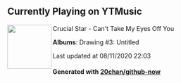 ## Currently Playing on YTMusic

[<img align="left" width="100" src="https://lh3.googleusercontent.com/ff3aX5rGMUfCOQ55h4AVAX7XJ5fMyzPbR0s9GIzGzzI5IR4tsWnQVgZ3LhbAdMCI0kmNhPMsHAk78skI">](https://music.youtube.com/channel/UCD_Nuo_KnEpt8stYgGDHrfA)

Crucial Star - Can't Take My Eyes Off You

**Albums**: Drawing #3: Untitled

Last updated at 08/11/2020 22:03

#### Generated with [20chan/github-now](https://github.com/20chan/github-now)


<!--
**20chan/20chan** is a ✨ _special_ ✨ repository because its `README.md` (this file) appears on your GitHub profile.

Here are some ideas to get you started:

- 🔭 I’m currently working on ...
- 🌱 I’m currently learning ...
- 👯 I’m looking to collaborate on ...
- 🤔 I’m looking for help with ...
- 💬 Ask me about ...
- 📫 How to reach me: ...
- 😄 Pronouns: ...
- ⚡ Fun fact: ...
-->
